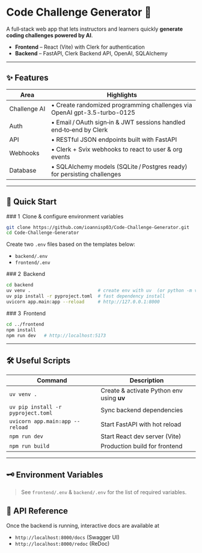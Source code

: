 # Code Challenge Generator 🧩

A full‑stack web app that lets instructors and learners quickly **generate coding challenges powered by AI**.

- **Frontend** – React (Vite) with Clerk for authentication  
- **Backend**  – FastAPI, Clerk Backend API, OpenAI, SQLAlchemy  
---

## ✨ Features

| Area        | Highlights                                                                    |
|-------------|--------------------------------------------------------------------------------|
| Challenge AI| • Create randomized programming challenges via OpenAI gpt-3.5-turbo-0125                  |
| Auth        | • Email / OAuth sign‑in & JWT sessions handled end‑to‑end by Clerk            |
| API         | • RESTful JSON endpoints built with FastAPI                                   |
| Webhooks    | • Clerk + Svix webhooks to react to user & org events                         |
| Database    | • SQLAlchemy models (SQLite / Postgres ready) for persisting challenges       |
---

## 🚀 Quick Start

### 1  Clone & configure environment variables

```bash
git clone https://github.com/ioannisp03/Code-Challenge-Generator.git
cd Code-Challenge-Generator
```

Create two `.env` files based on the templates below:

* `backend/.env`
* `frontend/.env`

### 2  Backend

```bash
cd backend
uv venv .                         # create env with uv  (or python -m venv .venv)
uv pip install -r pyproject.toml  # fast dependency install
uvicorn app.main:app --reload     # http://127.0.0.1:8000
```

### 3  Frontend

```bash
cd ../frontend
npm install
npm run dev   # http://localhost:5173
```

---

## 🛠️ Useful Scripts

| Command                                | Description                                 |
|----------------------------------------|---------------------------------------------|
| `uv venv .`                            | Create & activate Python env using **uv**   |
| `uv pip install -r pyproject.toml`     | Sync backend dependencies                   |
| `uvicorn app.main:app --reload`        | Start FastAPI with hot reload               |
| `npm run dev`                          | Start React dev server (Vite)               |
| `npm run build`                        | Production build for frontend               |

---

## 🗝️ Environment Variables

> See `frontend/.env` & `backend/.env` for the list of required variables.

## 📄 API Reference

Once the backend is running, interactive docs are available at  

* `http://localhost:8000/docs` (Swagger UI)  
* `http://localhost:8000/redoc` (ReDoc)


